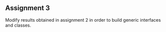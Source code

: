 ## Assignment 3

Modify results obtained in assignment 2 in order to build generic interfaces and classes.

